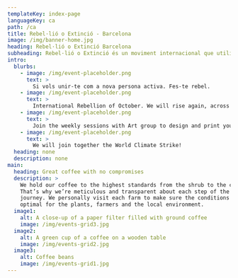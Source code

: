```yaml
---
templateKey: index-page
languageKey: ca
path: /ca
title: Rebel·lió o Extinció - Barcelona
image: /img/banner-home.jpg
heading: Rebel·lió o Extinció Barcelona
subheading: Rebel·lió o Extinció és un moviment internacional que utilitza la desobediència civil no-violenta en un intent de parar l’extinció massiva i minimitzar el risc de col·lapse social.
intro:
  blurbs:
    - image: /img/event-placeholder.png
      text: >
        Si vols unir-te com a nova persona activa. Fes-te rebel.
    - image: /img/event-placeholder.png
      text: >
        International Rebellion of October. We will rise again, across cities, countries and continents. Come with us to Madrid.
    - image: /img/event-placeholder.png
      text: >
        Join the weekly sessions with Art group to design and print your own signs, t-shirt and more.
    - image: /img/event-placeholder.png
      text: >
        We will join together the World Climate Strike!
  heading: none
  description: none
main:
  heading: Great coffee with no compromises
  description: >
    We hold our coffee to the highest standards from the shrub to the cup.
    That’s why we’re meticulous and transparent about each step of the coffee’s
    journey. We personally visit each farm to make sure the conditions are
    optimal for the plants, farmers and the local environment.
  image1:
    alt: A close-up of a paper filter filled with ground coffee
    image: /img/events-grid3.jpg
  image2:
    alt: A green cup of a coffee on a wooden table
    image: /img/events-grid2.jpg
  image3:
    alt: Coffee beans
    image: /img/events-grid1.jpg
---
```

